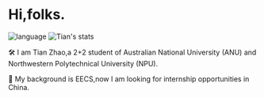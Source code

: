 Hi,folks.
======
![language](https://github-readme-stats-89dq8p8qw.vercel.app/api/top-langs/?username=TianZhao-007&hide=html)
![Tian's stats](https://github-readme-stats-89dq8p8qw.vercel.app/api?username=TianZhao-007&show_icons=true&count_private=true&line_height=33.7)

🛠 I am Tian Zhao,a 2+2 student of Australian National University (ANU) and Northwestern Polytechnical University (NPU). 

🎈 My background is EECS,now I am looking for internship opportunities in China.



